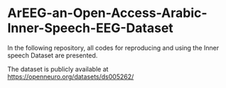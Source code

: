 # ArEEG-an-Open-Access-Arabic-Inner-Speech-EEG-Dataset


In the following repository, all codes for reproducing and using the Inner speech Dataset are presented.

The dataset is publicly available at https://openneuro.org/datasets/ds005262/
